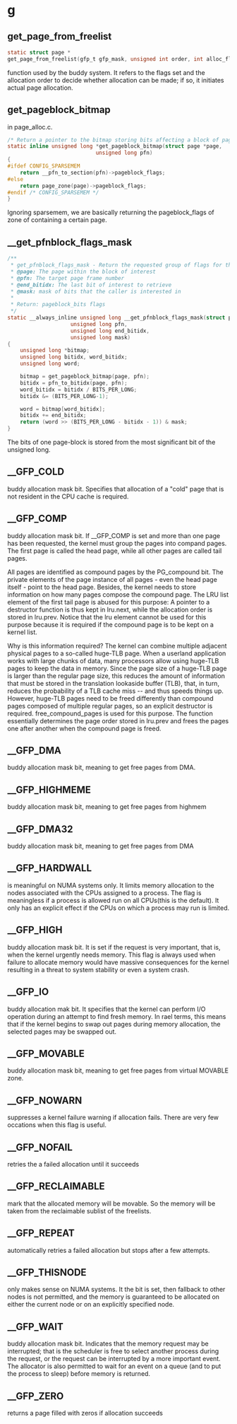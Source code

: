 # g

## get_page_from_freelist

```c
static struct page *
get_page_from_freelist(gfp_t gfp_mask, unsigned int order, int alloc_flags, const struct alloc_context *ac)
```

function used by the buddy system. It refers to the flags set and the allocation order to decide whether allocation can be made; if so, it initiates actual page allocation.

## get_pageblock_bitmap
in page_alloc.c.
```c
/* Return a pointer to the bitmap storing bits affecting a block of pages */
static inline unsigned long *get_pageblock_bitmap(struct page *page,
							unsigned long pfn)
{
#ifdef CONFIG_SPARSEMEM
	return __pfn_to_section(pfn)->pageblock_flags;
#else
	return page_zone(page)->pageblock_flags;
#endif /* CONFIG_SPARSEMEM */
}
```

Ignoring sparsemem, we are basically returning the pageblock_flags of zone of containing a certain page.

## __get_pfnblock_flags_mask
```c
/**
 * get_pfnblock_flags_mask - Return the requested group of flags for the pageblock_nr_pages block of pages
 * @page: The page within the block of interest
 * @pfn: The target page frame number
 * @end_bitidx: The last bit of interest to retrieve
 * @mask: mask of bits that the caller is interested in
 *
 * Return: pageblock_bits flags
 */
static __always_inline unsigned long __get_pfnblock_flags_mask(struct page *page,
					unsigned long pfn,
					unsigned long end_bitidx,
					unsigned long mask)
{
	unsigned long *bitmap;
	unsigned long bitidx, word_bitidx;
	unsigned long word;

	bitmap = get_pageblock_bitmap(page, pfn);
	bitidx = pfn_to_bitidx(page, pfn);
	word_bitidx = bitidx / BITS_PER_LONG;
	bitidx &= (BITS_PER_LONG-1);

	word = bitmap[word_bitidx];
	bitidx += end_bitidx;
	return (word >> (BITS_PER_LONG - bitidx - 1)) & mask;
}

```
The bits of one page-block is stored from the most significant bit of the unsigned long. 
 
## __GFP_COLD
buddy allocation mask bit. Specifies that allocation of a "cold" page that is not resident in the CPU cache is required.

## __GFP_COMP 
buddy allocation mask bit. If __GFP_COMP is set and more than one page has been requested, the kernel must group the pages into compand pages. The first page is called the head page, while all other pages are called tail pages. 

All pages are identified as compound pages by the PG_compound bit. The private elements of the page instance of all pages - even the head page itself - point to the head page. Besides, the kernel needs to store information on how many pages compose the compound page. The LRU list element of the first tail page is abused for this purpose: A pointer to a destructor function is thus kept in lru.next, while the allocation order is stored in lru.prev. Notice that the lru element cannot be used for this purpose because it is required if the compound page is to be kept on a kernel list. 



Why is this information required? The kernel can combine multiple adjacent physical pages to a so-called huge-TLB page. When a userland application works with large chunks of data, many processors allow using huge-TLB pages to keep the data in memory. Since the page size of a huge-TLB page is larger than the regular page size, this reduces the amount of information that must be stored in the translation lookaside buffer (TLB), that, in turn, reduces the probability of a TLB cache miss -- and thus speeds things up. However, huge-TLB pages need to be freed differently than compound pages composed of multiple regular pages, so an explicit destructor is required. free_compound_pages is used for this purpose. The function essentially determines the page order stored in lru.prev and frees the pages one after another when the compound page is freed.


## __GFP_DMA
buddy allocation mask bit, meaning to get free pages from DMA.

## __GFP_HIGHMEME
buddy allocation mask bit, meaning to get free pages from highmem

## __GFP_DMA32
buddy allocation mask bit, meaning to get free pages from DMA

## __GFP_HARDWALL
is meaningful on NUMA systems only. It limits memory allocation to the nodes associated with the CPUs assigned to a process. The flag is meaningless if a process is allowed run on all CPUs(this is the default). It only has an explicit effect if the CPUs on which a process may run is limited.

## __GFP_HIGH
buddy allocation mask bit. It is set if the request is very important, that is, when the kernel urgently needs memory. This flag is always used when failure to allocate memory would have massive consequences for the kernel resulting in a threat to system stability or even a system crash.

## __GFP_IO
buddy allocation mak bit. It specifies that the kernel can perform I/O operation during an attempt to find fresh memory. In rael terms, this means that if the kernel begins to swap out pages during memory allocation, the selected pages may be swapped out.

## __GFP_MOVABLE
buddy allocation mask bit, meaning to get free pages from virtual MOVABLE zone.

## __GFP_NOWARN
suppresses a kernel failure warning if allocation fails. There are very few occations when this flag is useful.

## __GFP_NOFAIL
retries the a failed allocation until it succeeds

## __GFP_RECLAIMABLE
mark that the allocated memory will be movable. So the memory will be taken from the reclaimable sublist of the freelists.

## __GFP_REPEAT
automatically retries a failed allocation but stops after a few attempts.

## __GFP_THISNODE
only makes sense on NUMA systems. It the bit is set, then fallback to other nodes is not permitted, and the memory is guaranteed to be allocated on either the current node or on an explicitly specified node.

## __GFP_WAIT
buddy allocation mask bit. Indicates that the memory request may be interrupted; that is the scheduler is free to select another process during the request, or the request can be interrupted by a more important event. The allocator is also permitted to wait for an event on a queue (and to put the process to sleep) before memory is returned.

## __GFP_ZERO
returns a page filled with zeros if allocation succeeds

